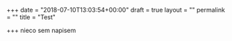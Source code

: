 +++
date = "2018-07-10T13:03:54+00:00"
draft = true
layout = ""
permalink = ""
title = "Test"

+++
nieco sem napisem